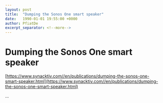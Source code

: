 ```yaml
---
layout: post
title:  "Dumping the Sonos One smart speaker"
date:   1990-01-01 19:55:00 +0000
author: PfiatDe
excerpt_separator: <!--more-->
---
```


# Dumping the Sonos One smart speaker
[https://www.synacktiv.com//en/publications/dumping-the-sonos-one-smart-speaker.html](https://www.synacktiv.com//en/publications/dumping-the-sonos-one-smart-speaker.html)

...
<!--more-->
